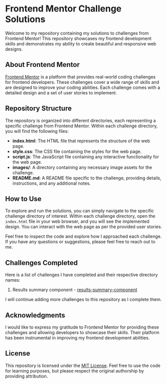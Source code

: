 # Frontend Mentor Challenge Solutions

Welcome to my repository containing my solutions to challenges from Frontend Mentor! This repository showcases my frontend development skills and demonstrates my ability to create beautiful and responsive web designs.

## About Frontend Mentor

[Frontend Mentor](https://www.frontendmentor.io/) is a platform that provides real-world coding challenges for frontend developers. These challenges cover a wide range of skills and are designed to improve your coding abilities. Each challenge comes with a detailed design and a set of user stories to implement.

## Repository Structure

The repository is organized into different directories, each representing a specific challenge from Frontend Mentor. Within each challenge directory, you will find the following files:

- **index.html**: The HTML file that represents the structure of the web page.
- **style.css**: The CSS file containing the styles for the web page.
- **script.js**: The JavaScript file containing any interactive functionality for the web page.
- **images/**: A directory containing any necessary image assets for the challenge.
- **README.md**: A README file specific to the challenge, providing details, instructions, and any additional notes.

## How to Use

To explore and run the solutions, you can simply navigate to the specific challenge directory of interest. Within each challenge directory, open the `index.html` file in your web browser, and you will see the implemented design. You can interact with the web page as per the provided user stories.

Feel free to inspect the code and explore how I approached each challenge. If you have any questions or suggestions, please feel free to reach out to me.

## Challenges Completed

Here is a list of challenges I have completed and their respective directory names:

1. Results summary component - [results-summary-component](https://github.com/kkfergie22/frontendmentor-challenges/tree/main/results-summary-component)

I will continue adding more challenges to this repository as I complete them.

## Acknowledgments

I would like to express my gratitude to Frontend Mentor for providing these challenges and allowing developers to showcase their skills. Their platform has been instrumental in improving my frontend development abilities.

## License

This repository is licensed under the [MIT License](LICENSE.md). Feel free to use the code for learning purposes, but please respect the original authorship by providing attribution.
